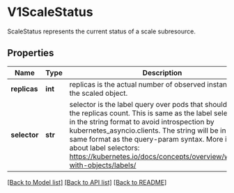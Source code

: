 # V1ScaleStatus

ScaleStatus represents the current status of a scale subresource.

## Properties
Name | Type | Description | Notes
------------ | ------------- | ------------- | -------------
**replicas** | **int** | replicas is the actual number of observed instances of the scaled object. | 
**selector** | **str** | selector is the label query over pods that should match the replicas count. This is same as the label selector but in the string format to avoid introspection by kubernetes_asyncio.clients. The string will be in the same format as the query-param syntax. More info about label selectors: https://kubernetes.io/docs/concepts/overview/working-with-objects/labels/ | [optional] 

[[Back to Model list]](../README.md#documentation-for-models) [[Back to API list]](../README.md#documentation-for-api-endpoints) [[Back to README]](../README.md)


